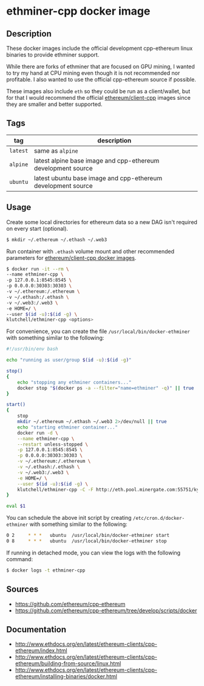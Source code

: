 # ethminer-cpp docker image

## Description

These docker images include the official development cpp-ethereum linux binaries to provide ethminer support.

While there are forks of ethminer that are focused on GPU mining, I wanted to try my hand at CPU mining
even though it is not recommended nor profitable. I also wanted to use the official cpp-ethereum source if possible.

These images also include `eth` so they could be run as a client/wallet, but for that I would recommend the official
[ethereum/client-cpp](https://hub.docker.com/r/ethereum/client-cpp/) images since they are smaller and better supported.

## Tags

|tag|description|
| --- | --- |
|`latest`|same as `alpine`|
|`alpine`|latest alpine base image and cpp-ethereum development source|
|`ubuntu`|latest ubuntu base image and cpp-ethereum development source|

## Usage

Create some local directories for ethereum data so a new DAG isn't required on every start (optional).
```bash
$ mkdir ~/.ethereum ~/.ethash ~/.web3
```

Run container with `.ethash` volume mount and other recommended parameters for [ethereum/client-cpp docker images](http://www.ethdocs.org/en/latest/ethereum-clients/cpp-ethereum/installing-binaries/docker.html).
```bash
$ docker run -it --rm \
--name ethminer-cpp \
-p 127.0.0.1:8545:8545 \
-p 0.0.0.0:30303:30303 \
-v ~/.ethereum:/.ethereum \
-v ~/.ethash:/.ethash \
-v ~/.web3:/.web3 \
-e HOME=/ \
--user $(id -u):$(id -g) \
klutchell/ethminer-cpp <options>
```

For convenience, you can create the file `/usr/local/bin/docker-ethminer` with something similar to the following:
```bash
#!/usr/bin/env bash

echo "running as user/group $(id -u):$(id -g)"

stop()
{
	echo "stopping any ethminer containers..."
	docker stop "$(docker ps -a --filter="name=ethminer" -q)" || true
}

start()
{
	stop
	mkdir ~/.ethereum ~/.ethash ~/.web3 2>/dev/null || true
	echo "starting ethminer container..."
	docker run -d \
	--name ethminer-cpp \
	--restart unless-stopped \
	-p 127.0.0.1:8545:8545 \
	-p 0.0.0.0:30303:30303 \
	-v ~/.ethereum:/.ethereum \
	-v ~/.ethash:/.ethash \
	-v ~/.web3:/.web3 \
	-e HOME=/ \
	--user $(id -u):$(id -g) \
	klutchell/ethminer-cpp -C -F http://eth.pool.minergate.com:55751/kylemharding@gmail.com --disable-submit-hashrate
}

eval $1
```

You can schedule the above init script by creating `/etc/cron.d/docker-ethminer` with something similar to the following:
```bash
0 2     * * *   ubuntu  /usr/local/bin/docker-ethminer start
0 8     * * *   ubuntu  /usr/local/bin/docker-ethminer stop
```

If running in detached mode, you can view the logs with the following command:
```bash
$ docker logs -t ethminer-cpp
```

## Sources

* https://github.com/ethereum/cpp-ethereum
* https://github.com/ethereum/cpp-ethereum/tree/develop/scripts/docker

## Documentation

* http://www.ethdocs.org/en/latest/ethereum-clients/cpp-ethereum/index.html
* http://www.ethdocs.org/en/latest/ethereum-clients/cpp-ethereum/building-from-source/linux.html
* http://www.ethdocs.org/en/latest/ethereum-clients/cpp-ethereum/installing-binaries/docker.html
